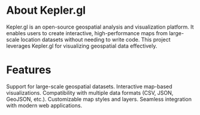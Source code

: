# About Kepler.gl
Kepler.gl is an open-source geospatial analysis and visualization platform. It enables users to create interactive, 
high-performance maps from large-scale location datasets without needing to write code. 
This project leverages Kepler.gl for visualizing geospatial data effectively.


# Features
Support for large-scale geospatial datasets.
Interactive map-based visualizations.
Compatibility with multiple data formats (CSV, JSON, GeoJSON, etc.).
Customizable map styles and layers.
Seamless integration with modern web applications.

